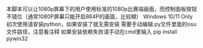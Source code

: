 本脚本可以让1080p屏幕下的用户使用标准的1080p比赛端画面，而控制面板按钮不错位（通常1080P屏幕只能开启864P的画面，比较糊）
Windows 10/11 Only
初次使用请安装python，如果安装了就无需安装
需要手动编辑.py文件里面的osu文件路径，注意看注释
如果安装依赖失败请手动在cmd里输入
pip install pywin32
